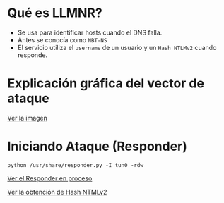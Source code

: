 # Qué es LLMNR?

- Se usa para identificar hosts cuando el DNS falla.
- Antes se conocía como `NBT-NS`
- El servicio utiliza el `username` de un usuario y un `Hash NTLMv2` cuando responde.

# Explicación gráfica del vector de ataque

[Ver la imagen](Images/main/README.md)

# Iniciando Ataque (Responder)

```
python /usr/share/responder.py -I tun0 -rdw
```

[Ver el Responder en proceso](Images/Responder/README.md)

[Ver la obtención de Hash NTMLv2](Images/Hash/README.md)
